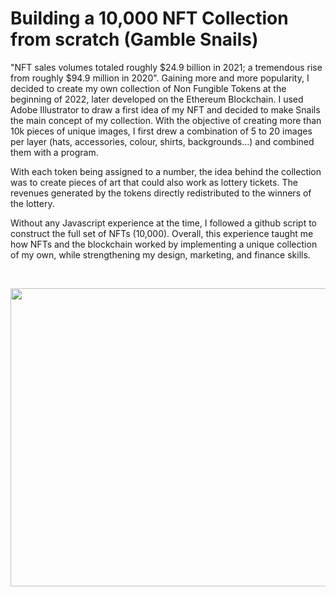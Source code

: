 # Building a 10,000 NFT Collection from scratch (Gamble Snails)
"NFT sales volumes totaled roughly $24.9 billion in 2021; a tremendous rise from roughly $94.9 million in 2020". Gaining more and more popularity, I decided to create my own collection of Non Fungible Tokens at the beginning of 2022, later developed on the Ethereum Blockchain. I used Adobe Illustrator to draw a first idea of my NFT and decided to make Snails the main concept of my collection. With the objective of creating more than 10k pieces of unique images, I first drew a combination of 5 to 20 images per layer (hats, accessories, colour, shirts, backgrounds...) and combined them with a program.

With each token being assigned to a number, the idea behind the collection was to create pieces of art that could also work as lottery tickets. The revenues generated by the tokens directly redistributed to the winners of the lottery. 

Without any Javascript experience at the time, I followed a github script to construct the full set of NFTs (10,000). Overall, this experience taught me how NFTs and the blockchain worked by implementing a unique collection of my own, while strengthening my design, marketing, and finance skills. 

<br>

<p align="center">
  <img width="830" height="477" src="https://github.com/codebyvictor/NFT-Collection/blob/bcfaef5aeb60c2106b51bbc659d3af8298284c7d/Website-screenshot.png">
</p>

